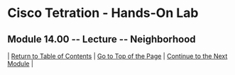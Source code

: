 # Cisco Tetration - Hands-On Lab
  
## Module 14.00 -- Lecture -- Neighborhood



| [Return to Table of Contents](https://tetration.guru/labguide/) | [Go to Top of the Page]() | [Continue to the Next Module]() |